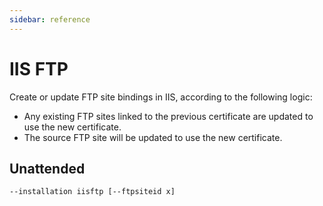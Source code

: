 ```yaml
---
sidebar: reference
---
```


# IIS FTP
Create or update FTP site bindings in IIS, according to the following logic:

- Any existing FTP sites linked to the previous certificate are updated to use the new certificate.
- The source FTP site will be updated to use the new certificate.

## Unattended 
`--installation iisftp [--ftpsiteid x]`